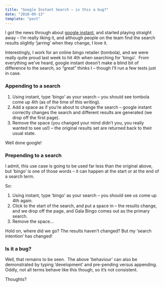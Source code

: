 ```yaml
---
title: "Google Instant Search – is this a bug?"
date: "2010-09-13"
template: "post"
---
```


I got the news through about [google instant](http://www.google.com/instant/), and started playing straight away – I’m really liking it, and although people on the team find the search results slightly ‘jarring’ when they change, I love it.

Interestingly, I work for an online bingo retailer (tombola), and we were really quite proud last week to hit 4th when searching for ‘bingo’.  From everything we’ve heard, google instant doesn’t make a blind bit of difference to the search, so “great” thinks I – though I’ll run a few tests just in case.

### Appending to a search

1. Using instant, type ‘bingo’ as your search – you should see tombola come up 4th (as of the time of this writing).
2. Add a space as if you’re about to change the search – google instant correctly changes the search and different results are generated (we drop off the first page).
3. Remove the space (you changed your mind didn’t you, you really wanted to see us!) – the original results set are returned back to their usual state.

Well done google!

### Prepending to a search

I admit, this use case is going to be used far less than the original above, but ‘bingo’ is one of those words – it can happen at the start or at the end of a search term.

So:

1. Using instant, type ‘bingo’ as your search – you should see us come up 4th again.
2. Click to the start of the search, and put a space in – the results change, and we drop off the page, and Gala Bingo comes out as the primary search.
3. Remove the space…

Hold on, where did we go? The results haven’t changed? But my ‘search intention’ has changed!

### Is it a bug?

Well, that remains to be seen.  The above 'behaviour’ can also be demonstrated by typing ‘development’ and pre-pending versus appending.  Oddly, not all terms behave like this though, so it’s not consistent.

Thoughts?

